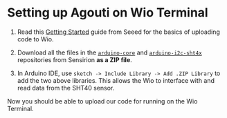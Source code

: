 # Setting up Agouti on Wio Terminal

1. Read this [Getting Started](https://wiki.seeedstudio.com/Wio-Terminal-Getting-Started/) guide from Seeed for the basics of uploading code to Wio.

2. Download all the files in the [`arduino-core`](https://github.com/Sensirion/arduino-core) and [`arduino-i2c-sht4x`](https://github.com/Sensirion/arduino-i2c-sht4x) repositories from Sensirion **as a ZIP file**.

3. In Arduino IDE, use `sketch -> Include Library -> Add .ZIP Library` to add the two above libraries. This allows the Wio to interface with and read data from the SHT40 sensor.

Now you should be able to upload our code for running on the Wio Terminal.
